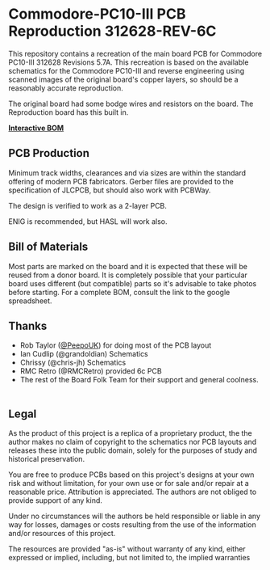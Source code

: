# Commodore-PC10-III PCB Reproduction 312628-REV-6C

This repository contains a recreation of the main board PCB for Commodore PC10-III 312628 Revisions 5.7A.
This recreation is based on the available schematics for the
Commodore PC10-III and reverse engineering using scanned images of the original
board's copper layers, so should be a reasonably accurate reproduction.

The original board had some bodge wires and resistors on the board. The Reproduction board has this built in.

[**Interactive BOM**][IBOM6c]

## PCB Production

Minimum track widths, clearances and via sizes are within the standard
offering of modern PCB fabricators. Gerber files are provided to the 
specification of JLCPCB, but should also work with PCBWay.

The design is verified to work as a 2-layer PCB.

ENIG is recommended, but HASL will work also.

## Bill of Materials

Most parts are marked on the board and it is expected that these will be reused
from a donor board. It is completely possible that your particular board uses
different (but compatible) parts so it's advisable to take photos before starting.
For a complete BOM, consult the link to the google spreadsheet.

## Thanks

  * Rob Taylor ([@PeepoUK](https://github.com/PeepoUK)) for doing most of
    the PCB layout
  * Ian Cudlip (@grandoldian) Schematics
  * Chrissy (@chris-jh) Schematics
  * RMC Retro (@RMCRetro) provided 6c PCB
&nbsp;
  * The rest of the Board Folk Team for their support and general
    coolness.\
&nbsp;

## Legal

As the product of this project is a replica of a proprietary product, the
the author makes no claim of copyright to the schematics nor PCB layouts and
releases these into the public domain, solely for the purposes of study and
historical preservation.

You are free to produce PCBs based on this project's designs at your own risk
and without limitation, for your own use or for sale and/or repair at a
reasonable price. Attribution is appreciated. The authors are not obliged to
provide support of any kind.

Under no circumstances will the authors be held responsible or liable in any
way for losses, damages or costs resulting from the use of the information
and/or resources of this project.

The resources are provided "as-is" without warranty of any kind, either
expressed or implied, including, but not limited to, the implied warranties

[IBOM6c]: http://htmlpreview.github.io/?https://raw.githubusercontent.com/Board-Folk/Commodore-PC10-III-Reproduction/main/312628-REV-6c/bom/Interactive_BOM.html
